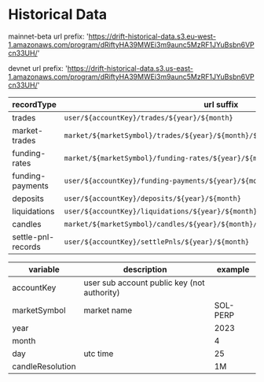 # Historical Data

mainnet-beta url prefix: 'https://drift-historical-data.s3.eu-west-1.amazonaws.com/program/dRiftyHA39MWEi3m9aunc5MzRF1JYuBsbn6VPcn33UH/'

devnet url prefix: 'https://drift-historical-data.s3.us-east-1.amazonaws.com/program/dRiftyHA39MWEi3m9aunc5MzRF1JYuBsbn6VPcn33UH/'

| recordType | url suffix |
| --- | --- |
| trades | `user/${accountKey}/trades/${year}/${month}` |
| market-trades | `market/${marketSymbol}/trades/${year}/${month}/${day}` |
| funding-rates | `market/${marketSymbol}/funding-rates/${year}/${month}` |
| funding-payments | `user/${accountKey}/funding-payments/${year}/${month}` |
| deposits | `user/${accountKey}/deposits/${year}/${month}` |
| liquidations | `user/${accountKey}/liquidations/${year}/${month}` |
| candles | `market/${marketSymbol}/candles/${year}/${month}/resolution/${candleResolution}` |
| settle-pnl-records | `user/${accountKey}/settlePnls/${year}/${month}` |



| variable | description | example |
| --- | --- | --- |
| accountKey | user sub account public key (not authority) | |
| marketSymbol | market name | SOL-PERP |
| year |  | 2023 |
| month |  | 4 |
| day | utc time | 25 | 
| candleResolution | | 1M |
